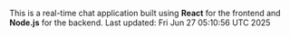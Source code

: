 This is a real-time chat application built using **React** for the frontend and **Node.js** for the backend.
Last updated: Fri Jun 27 05:10:56 UTC 2025
